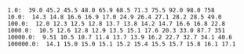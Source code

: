     1.0:  39.0 45.2 45.5 48.0 65.9 68.5 71.3 75.5 92.0 98.0 758
    10.0:  14.3 14.8 16.6 16.9 17.0 24.9 26.4 27.1 28.2 28.5 49.0
    100.0:  12.0 12.3 12.5 12.8 13.7 13.8 14.2 14.7 16.6 16.8 22.8
    1000.0:  10.5 12.6 12.8 12.9 13.5 15.1 17.6 20.3 33.0 87.7 351
    10000.0:  9.51 10.5 10.7 11.4 13.7 13.9 16.2 22.7 32.7 34.1 40.6
    100000.0:  14.1 15.0 15.0 15.1 15.2 15.4 15.5 15.7 15.8 16.1 17.1
